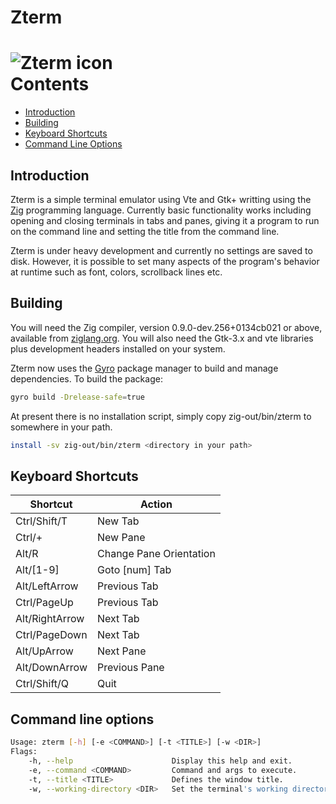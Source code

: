 # Zterm
![Zterm icon](https://hitchhiker-linux.org/assets/zterm-256.png)
<br />
Contents
========
* [Introduction](#introduction)
* [Building](#building)
* [Keyboard Shortcuts](#keyboard-shortcuts)
* [Command Line Options](#command-line-options)

## Introduction
Zterm is a simple terminal emulator using Vte and Gtk+ writting using the
[Zig](https://ziglang.org/) programming language. Currently basic functionality
works including opening and closing terminals in tabs and panes, giving it a
program to run on the command line and setting the title from the command line.

Zterm is under heavy development and currently no settings are saved to disk.
However, it is possible to set many aspects of the program's behavior at runtime
such as font, colors, scrollback lines etc.

## Building
You will need the Zig compiler, version 0.9.0-dev.256+0134cb021 or above,
available from [ziglang.org](https://ziglang.org). You will also need
the Gtk-3.x and vte libraries plus development headers installed on your
system.

Zterm now uses the [Gyro](https://github.com/mattnite/gyro) package
manager to build and manage dependencies. To build the package:
```Bash
gyro build -Drelease-safe=true
```
At present there is no installation script, simply copy zig-out/bin/zterm to
somewhere in your path.
```Bash
install -sv zig-out/bin/zterm <directory in your path>
```

## Keyboard Shortcuts
| Shortcut | Action |
| -------- | ------ |
| Ctrl/Shift/T | New Tab |
| Ctrl/+ | New Pane |
| Alt/R | Change Pane Orientation |
| Alt/[1-9] | Goto [num] Tab |
| Alt/LeftArrow | Previous Tab |
| Ctrl/PageUp | Previous Tab |
| Alt/RightArrow | Next Tab |
| Ctrl/PageDown | Next Tab |
| Alt/UpArrow | Next Pane |
| Alt/DownArrow | Previous Pane |
| Ctrl/Shift/Q | Quit |

## Command line options
```Bash
Usage: zterm [-h] [-e <COMMAND>] [-t <TITLE>] [-w <DIR>]
Flags:
	-h, --help                   	Display this help and exit.
	-e, --command <COMMAND>      	Command and args to execute.
	-t, --title <TITLE>          	Defines the window title.
	-w, --working-directory <DIR>	Set the terminal's working directory.
```
